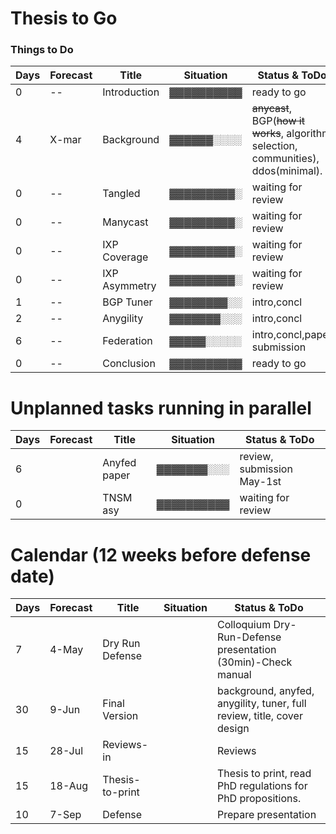  # Thesis to Go
 
 ### Things to Do ###


                                                                                                                            
 Days| Forecast | Title         | Situation  | Status & ToDo                                                                             
 ----| ---------| --------------| ---------- |----------------------                                                                     
 0   |   --     | Introduction  | ▓▓▓▓▓▓▓▓▓▓ | ready to go                                                    
 4   |   X-mar  | Background    | ▓▓▓▓▓▓░░░░ |~~anycast~~, BGP(~~how it works~~, algorithm selection, communities), ddos(minimal).       
 0   |   --     | Tangled       | ▓▓▓▓▓▓▓▓▓░ | waiting for review                                             
 0   |   --     | Manycast      | ▓▓▓▓▓▓▓▓▓░ | waiting for review                                             
 0   |   --     | IXP Coverage  | ▓▓▓▓▓▓▓▓▓░ | waiting for review                                             
 0   |   --     | IXP Asymmetry | ▓▓▓▓▓▓▓▓▓░ | waiting for review                                             
 1   |   --     | BGP Tuner     | ▓▓▓▓▓▓▓▓░░ | intro,concl                             
 2   |   --     | Anygility     | ▓▓▓▓▓▓▓░░░ | intro,concl                                       
 6   |   --     | Federation    | ▓▓▓▓▓░░░░░ | intro,concl,paper submission          
 0   |   --     | Conclusion    | ▓▓▓▓▓▓▓▓▓▓ | ready to go                                                   
                                                                                                                                         
                                                                                                                                         
                                                                                                                                         
 # Unplanned tasks running in parallel                                                                                                   
                                                                                                                                                                                                                                                                
 Days| Forecast | Title              | Situation  | Status & ToDo                                                                        
 ----| ---------| -------------------| ---------- |----------------------                                                                
 6   |          | Anyfed paper       | ▓▓▓▓▓▓▓░░░ | review, submission May-1st  
 0   |          | TNSM asy           | ▓▓▓▓▓▓▓▓▓▓ | waiting for review                                                  
                                                                                                                                         
                                                                                                                                         
 # Calendar (12 weeks before defense date)                                                                                               
                                                                                                                                         
 Days | Forecast | Title              | Situation  | Status & ToDo                                                                       
 -----| ---------| -------------------| ---------- |----------------------                                                               
   7  |  4-May   | Dry Run Defense    |            | Colloquium Dry-Run-Defense presentation (30min)-Check manual
  30  |  9-Jun   | Final Version      |            | background, anyfed, anygility, tuner, full review, title, cover design              
  15  | 28-Jul   | Reviews-in         |            | Reviews                                                                             
  15  | 18-Aug   | Thesis-to-print    |            | Thesis to print, read PhD regulations for PhD propositions.                         
  10  |  7-Sep   | Defense            |            | Prepare presentation

